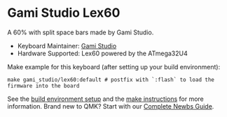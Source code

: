 # Gami Studio Lex60

A 60% with split space bars made by Gami Studio.

* Keyboard Maintainer: [Gami Studio](https://github.com/GamiStudio)
* Hardware Supported: Lex60 powered by the ATmega32U4

Make example for this keyboard (after setting up your build environment):

    make gami_studio/lex60:default # postfix with `:flash` to load the firmware into the board

See the [build environment setup](https://docs.qmk.fm/#/getting_started_build_tools) and the [make instructions](https://docs.qmk.fm/#/getting_started_make_guide) for more information. Brand new to QMK? Start with our [Complete Newbs Guide](https://docs.qmk.fm/#/newbs).
